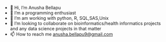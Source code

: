 - 👋 Hi, I’m Anusha Bellapu
- 👀 I’m a programming enthusiast
- 🌱 I’m am working with python, R, SQL,SAS,Unix
- 💞️ I’m looking to collaborate on bioinformatics/health informatics projects and any data science projects in that matter
- 📫 How to reach me anusha.bellapu9@gmail.com

<!---
Anube9/Anube9 is a ✨ special ✨ repository because its `README.md` (this file) appears on your GitHub profile.
You can click the Preview link to take a look at your changes.
--->
